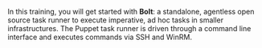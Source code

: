 In this training, you will get started with **Bolt**: a standalone, agentless open source task runner to execute imperative, ad hoc tasks 
in smaller infrastructures. The Puppet task runner is driven through a command line interface and executes commands via SSH and WinRM.
